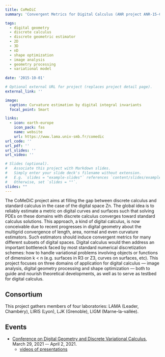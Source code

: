 ```yaml
---
title: CoMeDiC
summary: 'Convergent Metrics for Digital Calculus (ANR project ANR-15-CE40-0006) Oct. 2015 - Jul. 2021 / Principal Investigator'

tags:
  - digital geometry
  - discrete calculus
  - discrete geometric estimator
  - 2D
  - 3D
  - nD
  - shape optimization
  - image analysis
  - geometry processing
  - variational model
  
date: '2015-10-01'

# Optional external URL for project (replaces project detail page).
external_link: ''

image:
  caption: Curvature estimation by digital integral invariants
  focal_point: Smart

links:
  - icon: earth-europe
    icon_pack: fas
    name: website
    url: https://www.lama.univ-smb.fr/comedic
url_code: ''
url_pdf: ''
url_slides: ''
url_video: ''

# Slides (optional).
#   Associate this project with Markdown slides.
#   Simply enter your slide deck's filename without extension.
#   E.g. `slides = "example-slides"` references `content/slides/example-slides.md`.
#   Otherwise, set `slides = ""`.
slides: ""
---
```


The CoMeDiC project aims at filling the gap between discrete calculus
and standard calculus in the case of the digital space Zn. The global
idea is to reliably estimate a metric on digital curves and surfaces
such that solving PDEs on these domains with discrete calculus
converges toward standard calculus solutions. This approach, a kind of
digital calculus, is now conceivable due to recent progresses in
digital geometry about the multigrid convergence of length, area,
normal and even curvature estimators. Such estimators should induce
convergent metrics for many different subsets of digital
spaces. Digital calculus would then address an important bottleneck
faced by most standard numerical discretization schemes: how to handle
variational problems involving objects or functions of dimension k < n
(e.g. surfaces in R3 or Z3, curves on surfaces, etc). This project
focuses on three domains of application for digital calculus — image
analysis, digital geometry processing and shape optimization — both to
guide and nourish theoretical developments, as well as to serve as
testbed for digital calculus.

## Consortium

This project gathers members of four laboratories: LAMA (Leader, Chambéry), LIRIS (Lyon), LJK (Grenoble), LIGM (Marne-la-vallée).

## Events
- [Conference on Digital Geometry and Discrete Variational Calculus](https://dgdvc.sciencesconf.org), March 29, 2021 -- April 2, 2021.
  - [videos of presentations](https://dgdvc.sciencesconf.org/resource/page/id/2)
